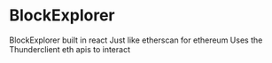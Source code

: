
# BlockExplorer

BlockExplorer built in react
Just like etherscan for ethereum
Uses the Thunderclient eth apis to interact

